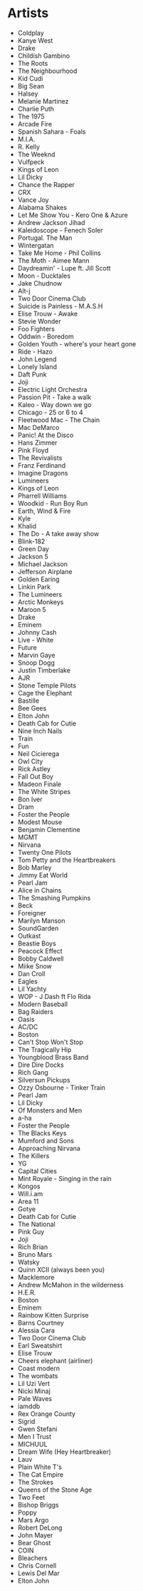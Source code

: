 # Artists

* Coldplay
* Kanye West
* Drake
* Childish Gambino
* The Roots
* The Neighbourhood
* Kid Cudi
* Big Sean
* Halsey
* Melanie Martinez
* Charlie Puth
* The 1975
* Arcade Fire
* Spanish Sahara - Foals
* M.I.A.
* R. Kelly
* The Weeknd
* Vulfpeck
* Kings of Leon
* Lil Dicky
* Chance the Rapper
* CRX
* Vance Joy
* Alabama Shakes
* Let Me Show You - Kero One & Azure
* Andrew Jackson Jihad
* Kaleidoscope - Fenech Soler
* Portugal. The Man
* Wintergatan
* Take Me Home - Phil Collins
* The Moth - Aimee Mann
* Daydreamin' - Lupe ft. Jill Scott
* Moon - Ducktales
* Jake Chudnow
* Alt-j
* Two Door Cinema Club
* Suicide is Painless - M.A.S.H
* Elise Trouw - Awake
* Stevie Wonder
* Foo Fighters
* Oddwin - Boredom
* Golden Youth - where's your heart gone
* Ride - Hazo
* John Legend
* Lonely Island
* Daft Punk
* Joji
* Electric Light Orchestra
* Passion Pit - Take a walk
* Kaleo - Way down we go
* Chicago - 25 or 6 to 4
* Fleetwood Mac - The Chain
* Mac DeMarco
* Panic! At the Disco
* Hans Zimmer
* Pink Floyd
* The Revivalists
* Franz Ferdinand
* Imagine Dragons
* Lumineers
* Kings of Leon
* Pharrell Williams
* Woodkid - Run Boy Run
* Earth, Wind & Fire
* Kyle
* Khalid
* The Do - A take away show
* Blink-182
* Green Day
* Jackson 5
* Michael Jackson
* Jefferson Airplane
* Golden Earing
* Linkin Park
* The Lumineers
* Arctic Monkeys
* Maroon 5
* Drake
* Eminem
* Johnny Cash
* Live - White
* Future
* Marvin Gaye
* Snoop Dogg
* Justin Timberlake
* AJR
* Stone Temple Pilots
* Cage the Elephant
* Bastille
* Bee Gees
* Elton John
* Death Cab for Cutie
* Nine Inch Nails
* Train
* Fun
* Neil Cicierega
* Owl City
* Rick Astley
* Fall Out Boy
* Madeon Finale
* The White Stripes
* Bon Iver
* Dram
* Foster the People
* Modest Mouse
* Benjamin Clementine
* MGMT
* Nirvana
* Twenty One Pilots
* Tom Petty and the Heartbreakers
* Bob Marley
* Jimmy Eat World
* Pearl Jam
* Alice in Chains
* The Smashing Pumpkins
* Beck
* Foreigner
* Marilyn Manson
* SoundGarden
* Outkast
* Beastie Boys
* Peacock Effect
* Bobby Caldwell
* Miike Snow
* Dan Croll
* Eagles
* Lil Yachty
* WOP - J Dash ft Flo Rida
* Modern Baseball
* Bag Raiders
* Oasis
* AC/DC
* Boston
* Can't Stop Won't Stop
* The Tragically Hip
* Youngblood Brass Band
* Dire Dire Docks
* Rich Gang
* Silversun Pickups
* Ozzy Osbourne - Tinker Train
* Pearl Jam
* Lil Dicky
* Of Monsters and Men
* a-ha
* Foster the People
* The Blacks Keys
* Mumford and Sons
* Approaching Nirvana
* The Killers
* YG
* Capital Cities
* Mint Royale - Singing in the rain
* Kongos
* Will.i.am
* Area 11
* Gotye
* Death Cab for Cutie
* The National
* Pink Guy
* Joji
* Rich Brian
* Bruno Mars
* Watsky
* Quinn XCII (always been you)
* Macklemore
* Andrew McMahon in the wilderness
* H.E.R.
* Boston
* Eminem
* Rainbow Kitten Surprise
* Barns Courtney
* Alessia Cara
* Two Door Cinema Club
* Earl Sweatshirt
* Elise Trouw
* Cheers elephant (airliner)
* Coast modern
* The wombats 
* Lil Uzi Vert
* Nicki Minaj
* Pale Waves
* iamddb
* Rex Orange County
* Sigrid
* Gwen Stefani
* Men I Trust
* MICHUUL
* Dream Wife (Hey Heartbreaker)
* Lauv
* Plain White T's
* The Cat Empire
* The Strokes
* Queens of the Stone Age
* Two Feet
* Bishop Briggs
* Poppy
* Mars Argo
* Robert DeLong
* John Mayer
* Bear Ghost
* COIN
* Bleachers
* Chris Cornell
* Lewis Del Mar
* Elton John
